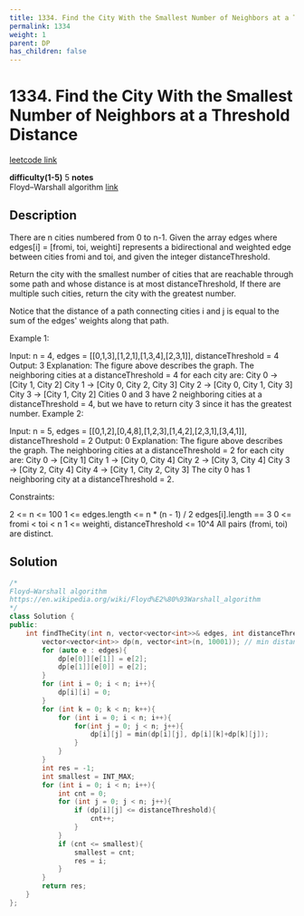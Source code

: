 ```yaml
---
title: 1334. Find the City With the Smallest Number of Neighbors at a Threshold Distance
permalink: 1334
weight: 1
parent: DP
has_children: false
---
```

# 1334. Find the City With the Smallest Number of Neighbors at a Threshold Distance
[leetcode link](https://leetcode.com/problems/find-the-city-with-the-smallest-number-of-neighbors-at-a-threshold-distance/)

**difficulty(1-5)** 
5
**notes**   
Floyd–Warshall algorithm
[link](https://en.wikipedia.org/wiki/Floyd%E2%80%93Warshall_algorithm)

## Description
There are n cities numbered from 0 to n-1. Given the array edges where edges[i] = [fromi, toi, weighti] represents a bidirectional and weighted edge between cities fromi and toi, and given the integer distanceThreshold.

Return the city with the smallest number of cities that are reachable through some path and whose distance is at most distanceThreshold, If there are multiple such cities, return the city with the greatest number.

Notice that the distance of a path connecting cities i and j is equal to the sum of the edges' weights along that path.

 

Example 1:



Input: n = 4, edges = [[0,1,3],[1,2,1],[1,3,4],[2,3,1]], distanceThreshold = 4
Output: 3
Explanation: The figure above describes the graph. 
The neighboring cities at a distanceThreshold = 4 for each city are:
City 0 -> [City 1, City 2] 
City 1 -> [City 0, City 2, City 3] 
City 2 -> [City 0, City 1, City 3] 
City 3 -> [City 1, City 2] 
Cities 0 and 3 have 2 neighboring cities at a distanceThreshold = 4, but we have to return city 3 since it has the greatest number.
Example 2:



Input: n = 5, edges = [[0,1,2],[0,4,8],[1,2,3],[1,4,2],[2,3,1],[3,4,1]], distanceThreshold = 2
Output: 0
Explanation: The figure above describes the graph. 
The neighboring cities at a distanceThreshold = 2 for each city are:
City 0 -> [City 1] 
City 1 -> [City 0, City 4] 
City 2 -> [City 3, City 4] 
City 3 -> [City 2, City 4]
City 4 -> [City 1, City 2, City 3] 
The city 0 has 1 neighboring city at a distanceThreshold = 2.
 

Constraints:

2 <= n <= 100
1 <= edges.length <= n * (n - 1) / 2
edges[i].length == 3
0 <= fromi < toi < n
1 <= weighti, distanceThreshold <= 10^4
All pairs (fromi, toi) are distinct.

## Solution

```c++
/*
Floyd–Warshall algorithm
https://en.wikipedia.org/wiki/Floyd%E2%80%93Warshall_algorithm
*/
class Solution {
public:
    int findTheCity(int n, vector<vector<int>>& edges, int distanceThreshold) {
        vector<vector<int>> dp(n, vector<int>(n, 10001)); // min distance from between node i & j
        for (auto e : edges){
            dp[e[0]][e[1]] = e[2];
            dp[e[1]][e[0]] = e[2];
        }
        for (int i = 0; i < n; i++){
            dp[i][i] = 0;
        }
        for (int k = 0; k < n; k++){
            for (int i = 0; i < n; i++){
                for(int j = 0; j < n; j++){
                    dp[i][j] = min(dp[i][j], dp[i][k]+dp[k][j]);
                }
            }
        }
        int res = -1;
        int smallest = INT_MAX;
        for (int i = 0; i < n; i++){
            int cnt = 0;
            for (int j = 0; j < n; j++){
                if (dp[i][j] <= distanceThreshold){
                    cnt++;
                }
            }
            if (cnt <= smallest){
                smallest = cnt;
                res = i;
            }
        }
        return res;
    }
};
```